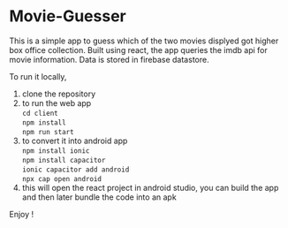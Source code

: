 # Movie-Guesser

This is a simple app to guess which of the two movies displyed got higher box office collection.
Built using react, the app queries the imdb api for movie information. Data is stored in firebase datastore.

To run it locally,
1. clone the repository
2. to run the web app <br>
```cd client``` <br>
```npm install``` <br>
```npm run start``` <br>
3. to convert it into android app <br>
```npm install ionic``` <br> 
```npm install capacitor``` <br>
```ionic capacitor add android``` <br>
```npx cap open android``` <br>
4. this will open the react project in android studio, you can build the app and then later bundle the code into an apk <br>

Enjoy !
